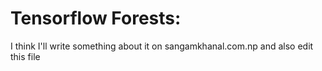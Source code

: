 # Tensorflow Forests:



I think I'll write something about it on sangamkhanal.com.np and also edit this file





